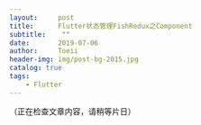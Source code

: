 ```yaml
---
layout:     post
title:      Flutter状态管理FishRedux之Component
subtitle:    ""
date:       2019-07-06
author:     Toeii
header-img: img/post-bg-2015.jpg
catalog: true
tags:
    - Flutter
---
```


（正在检查文章内容，请稍等片日）

<!-- ## 前言
Fish Redux 是一个基于 Redux 数据管理的组装式 flutter 应用框架， 它特别适用于构建中大型的复杂应用。
它的特点是配置式组装。 一方面我们将一个大的页面，对视图和数据层层拆解为互相独立的 Component|Adapter，上层负责组装，下层负责实现； 另一方面将 Component|Adapter 拆分为 View，Reducer，Effect 等相互独立的上下文无关函数。
所以它会非常干净，易维护，易协作。
Fish Redux 的灵感主要来自于 Redux， Elm， Dva 这样的优秀框架。而 Fish Redux 站在巨人的肩膀上，将集中，分治，复用，隔离做的更进一步。

## 思考
我为什么要用Fish Redux？

## 集成过程


## 总结 -->



